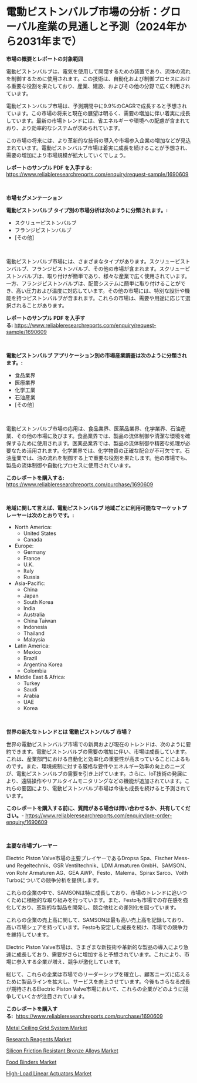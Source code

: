 <p><h1>電動ピストンバルブ市場の分析：グローバル産業の見通しと予測（2024年から2031年まで）</h1></p><p><strong>市場の概要とレポートの対象範囲</strong></p>
<p><p>電動ピストンバルブは、電気を使用して開閉するための装置であり、流体の流れを制御するために使用されます。この技術は、自動化および制御プロセスにおける重要な役割を果たしており、産業、建設、およびその他の分野で広く利用されています。</p><p>電動ピストンバルブ市場は、予測期間中に9.9%のCAGRで成長すると予想されています。この市場の将来と現在の展望は明るく、需要の増加に伴い着実に成長しています。最新の市場トレンドには、省エネルギーや環境への配慮が含まれており、より効率的なシステムが求められています。</p><p>この市場の将来には、より革新的な技術の導入や市場参入企業の増加などが見込まれています。電動ピストンバルブ市場は着実に成長を続けることが予想され、需要の増加により市場規模が拡大していくでしょう。</p></p>
<p><strong>レポートのサンプル PDF を入手する:</strong> <a href="https://www.reliableresearchreports.com/enquiry/request-sample/1690609">https://www.reliableresearchreports.com/enquiry/request-sample/1690609</a></p>
<p>&nbsp;</p>
<p><strong>市場セグメンテーション</strong></p>
<p><strong>電動ピストンバルブ タイプ別の市場分析は次のように分類されます。:</strong></p>
<p><ul><li>スクリューピストンバルブ</li><li>フランジピストンバルブ</li><li>[その他]</li></ul></p>
<p>&nbsp;</p>
<p><p>電動ピストンバルブ市場には、さまざまなタイプがあります。スクリューピストンバルブ、フランジピストンバルブ、その他の市場が含まれます。スクリューピストンバルブは、取り付けが簡単であり、様々な産業で広く使用されています。一方、フランジピストンバルブは、配管システムに簡単に取り付けることができ、高い圧力および温度に対応しています。その他の市場には、特別な設計や機能を持つピストンバルブが含まれます。これらの市場は、需要や用途に応じて選択されることがあります。</p></p>
<p><strong>レポートのサンプル PDF を入手する:</strong>&nbsp;<a href="https://www.reliableresearchreports.com/enquiry/request-sample/1690609">https://www.reliableresearchreports.com/enquiry/request-sample/1690609</a></p>
<p>&nbsp;</p>
<p><strong> 電動ピストンバルブ アプリケーション別の市場産業調査は次のように分類されます。:</strong></p>
<p><ul><li>食品業界</li><li>医療業界</li><li>化学工業</li><li>石油産業</li><li>[その他]</li></ul></p>
<p>&nbsp;</p>
<p><p>電動ピストンバルブ市場の応用は、食品業界、医薬品業界、化学業界、石油産業、その他の市場に及びます。食品業界では、製品の流体制御や清潔な環境を確保するために使用されます。医薬品業界では、製品の流体制御や精密な処理が必要なため活用されます。化学業界では、化学物質の正確な配合が不可欠です。石油産業では、油の流れを制御する上で重要な役割を果たします。他の市場でも、製品の流体制御や自動化プロセスに使用されています。</p></p>
<p><strong>このレポートを購入する:</strong>&nbsp; <a href="https://www.reliableresearchreports.com/purchase/1690609">https://www.reliableresearchreports.com/purchase/1690609</a></p>
<p>&nbsp;</p>
<p><strong>地域に関して言えば、電動ピストンバルブ 地域ごとに利用可能なマーケットプレーヤーは次のとおりです。:</strong></p>
<p><ul>
    <li>
        North America:
        <ul>
            <li>United States</li>
            <li>Canada</li>
        </ul>
    </li>
    <li>
        Europe:
        <ul>
            <li>Germany</li>
            <li>France</li>
            <li>U.K.</li>
            <li>Italy</li>
            <li>Russia</li>
        </ul>
    </li>
    <li>
        Asia-Pacific:
        <ul>
            <li>China</li>
            <li>Japan</li>
            <li>South Korea</li>
            <li>India</li>
            <li>Australia</li>
            <li>China Taiwan</li>
            <li>Indonesia</li>
            <li>Thailand</li>
            <li>Malaysia</li>
        </ul>
    </li>
    <li>
        Latin America:
        <ul>
            <li>Mexico</li>
            <li>Brazil</li>
            <li>Argentina Korea</li>
            <li>Colombia</li>
        </ul>
    </li>
    <li>
        Middle East & Africa:
        <ul>
            <li>Turkey</li>
            <li>Saudi</li>
            <li>Arabia</li>
            <li>UAE</li>
            <li>Korea</li>
        </ul>
    </li>
    </ul></p>
<p>&nbsp;</p>
<p><strong>世界の新たなトレンドとは 電動ピストンバルブ 市場？</strong></p>
<p><p>世界の電動ピストンバルブ市場での新興および現在のトレンドは、次のように要約できます。電動ピストンバルブの需要の増加に伴い、市場は成長しています。これは、産業部門における自動化と効率化の重要性が高まっていることによるものです。また、環境規制に対する厳格な要件やエネルギー効率の向上のニーズが、電動ピストンバルブの需要を引き上げています。さらに、IoT技術の発展により、遠隔操作やリアルタイムモニタリングなどの機能が追加されています。これらの要因により、電動ピストンバルブ市場は今後も成長を続けると予測されています。</p></p>
<p><strong>このレポートを購入する前に、質問がある場合は問い合わせるか、共有してください。</strong>- <a href="https://www.reliableresearchreports.com/enquiry/pre-order-enquiry/1690609">https://www.reliableresearchreports.com/enquiry/pre-order-enquiry/1690609</a></p>
<p>&nbsp;</p>
<p><strong>主要な市場プレーヤー</strong></p>
<p><p>Electric Piston Valve市場の主要プレイヤーであるDropsa Spa、Fischer Mess- und Regeltechnik、GSR Ventiltechnik、LDM Armaturen GmbH、SAMSON、von Rohr Armaturen AG、GEA AWP、Festo、Malema、Spirax Sarco、Voith Turboについての競争分析を提供します。</p><p>これらの企業の中で、SAMSONは特に成長しており、市場のトレンドに追いつくために積極的な取り組みを行っています。また、Festoも市場での存在感を強化しており、革新的な製品を開発し、競合他社との差別化を図っています。</p><p>これらの企業の売上高に関して、SAMSONは最も高い売上高を記録しており、高い市場シェアを持っています。Festoも安定した成長を続け、市場での競争力を維持しています。</p><p>Electric Piston Valve市場は、さまざまな新技術や革新的な製品の導入により急速に成長しており、需要がさらに増加すると予想されています。これにより、市場に参入する企業が増え、競争が激化しています。</p><p>総じて、これらの企業は市場でのリーダーシップを確立し、顧客ニーズに応えるために製品ラインを拡大し、サービスを向上させています。今後もさらなる成長が期待されるElectric Piston Valve市場において、これらの企業がどのように競争していくかが注目されています。</p></p>
<p><strong>このレポートを購入する:</strong>&nbsp;&nbsp;<a href="https://www.reliableresearchreports.com/purchase/1690609">https://www.reliableresearchreports.com/purchase/1690609</a></p>
<p><p><a href="https://issuu.com/reportprime-2/docs/metal-ceiling-grid-system-market-size-2030.pptx">Metal Ceiling Grid System Market</a></p><p><a href="https://issuu.com/reportprime-2/docs/research-reagents-market-size-2030.pptx">Research Reagents Market</a></p><p><a href="https://noble-drawer-34c.notion.site/Silicon-Friction-Resistant-Bronze-Alloys-Market-Size-Growing-and-Forecasted-for-period-from-2024-2-698361ccb70b4870b759c1ae05f71799">Silicon Friction Resistant Bronze Alloys Market</a></p><p><a href="https://view.publitas.com/reportprime-1/food-binders-market-size-growth-outlook-from-2024-to-2031-projecting-at-markets-trends-analysis-by-application-regional-outlook-and-revenue/">Food Binders Market</a></p><p><a href="https://three-jumbo-f6d.notion.site/High-Load-Linear-Actuators-Market-Research-Report-Reveals-The-Latest-Trends-And-Opportunities-of-thi-30f5129093e544cfa8841a76205f00e3">High-Load Linear Actuators Market</a></p></p>
